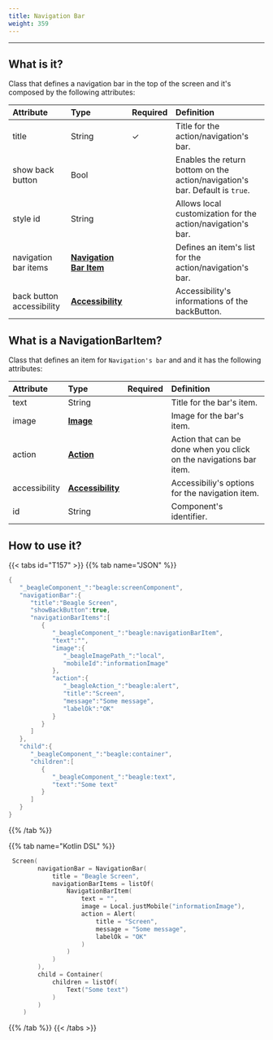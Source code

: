 ```yaml
---
title: Navigation Bar
weight: 359
---
```


---

## **What is it?**

Class that defines a navigation bar in the top of the screen and it's composed by the following attributes:

| **Attribute** | **Type** | Required | Definition |
| :--- | :--- | :--- | :--- |
| title | String |    ✓ | Title for the action/navigation's bar. |
| show back button | Bool |  | Enables the return bottom on the action/navigation's bar. Default is `true`. |
| style id | String |  | Allows local customization for the action/navigation's bar. |
| navigation bar items | [**Navigation Bar Item**](#what-is-a-navigationbaritem) |  | Defines an item's list for the action/navigation's bar. |
| back button accessibility | [**Accessibility**](/docs/api/accessibility) |  | Accessibility's informations of the backButton. |

## **What is a** NavigationBarItem?

Class that defines an item for `Navigation's bar` and and it has the following attributes: 

| **Attribute** | **Type** | Required | Definition |
| :--- | :--- | :--- | :--- |
| text | String |  | Title for the bar's item. |
| image | [**Image**](/docs/api/components/ui/image/) |  | Image for the bar's item. |
| action | [**Action**](/docs/api/actions/) |  | Action that can be done when you click on the navigations bar item. |
| accessibility | [**Accessibility**](/docs/api/accessibility) |  | Accessibiliy's options for the navigation item. |
| id | String |  | Component's identifier. |

## **How to use it?**

{{< tabs id="T157" >}}
{{% tab name="JSON" %}}
```kotlin
{
   "_beagleComponent_":"beagle:screenComponent",
   "navigationBar":{
      "title":"Beagle Screen",
      "showBackButton":true,
      "navigationBarItems":[
         {
            "_beagleComponent_":"beagle:navigationBarItem",
            "text":"",
            "image":{
               "_beagleImagePath_":"local",
               "mobileId":"informationImage"
            },
            "action":{
               "_beagleAction_":"beagle:alert",
               "title":"Screen",
               "message":"Some message",
               "labelOk":"OK"
            }
         }
      ]
   },
   "child":{
      "_beagleComponent_":"beagle:container",
      "children":[
         {
            "_beagleComponent_":"beagle:text",
            "text":"Some text"
         }
      ]
   }
}
```
{{% /tab %}}

{{% tab name="Kotlin DSL" %}}
```kotlin
 Screen(
        navigationBar = NavigationBar(
            title = "Beagle Screen",
            navigationBarItems = listOf(
                NavigationBarItem(
                    text = "",
                    image = Local.justMobile("informationImage"),
                    action = Alert(
                        title = "Screen",
                        message = "Some message",
                        labelOk = "OK"
                    )
                )
            )
        ),
        child = Container(
            children = listOf(
                Text("Some text")
            )
        )
    )
```
{{% /tab %}}
{{< /tabs >}}
